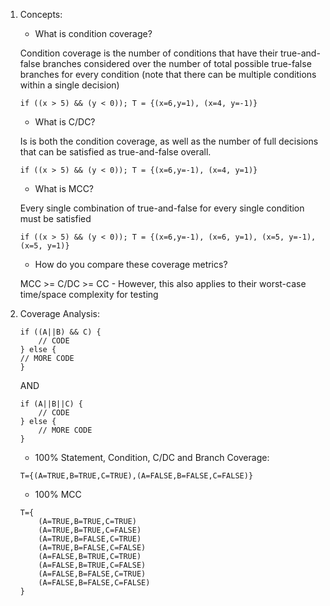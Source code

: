 1. Concepts:

   - What is condition coverage?

   Condition coverage is the number of conditions that have their true-and-false branches considered over the number of total possible true-false branches for every condition (note that there can be multiple conditions within a single decision)

   `if ((x > 5) && (y < 0)); T = {(x=6,y=1), (x=4, y=-1)}`

   - What is C/DC?

   Is is both the condition coverage, as well as the number of full decisions that can be satisfied as true-and-false overall.

   `if ((x > 5) && (y < 0)); T = {(x=6,y=-1), (x=4, y=1)}`

   - What is MCC?

   Every single combination of true-and-false for every single condition must be satisfied

   `if ((x > 5) && (y < 0)); T = {(x=6,y=-1), (x=6, y=1), (x=5, y=-1), (x=5, y=1)}`

   - How do you compare these coverage metrics?

   MCC >= C/DC >= CC - However, this also applies to their worst-case time/space complexity for testing

2. Coverage Analysis:

   ```
   if ((A||B) && C) {
       // CODE
   } else {
   // MORE CODE
   }
   ```

   AND

   ```
   if (A||B||C) {
       // CODE
   } else {
       // MORE CODE
   }
   ```

   - 100% Statement, Condition, C/DC and Branch Coverage:

   ```
   T={(A=TRUE,B=TRUE,C=TRUE),(A=FALSE,B=FALSE,C=FALSE)}
   ```

   - 100% MCC

   ```
   T={
       (A=TRUE,B=TRUE,C=TRUE)
       (A=TRUE,B=TRUE,C=FALSE)
       (A=TRUE,B=FALSE,C=TRUE)
       (A=TRUE,B=FALSE,C=FALSE)
       (A=FALSE,B=TRUE,C=TRUE)
       (A=FALSE,B=TRUE,C=FALSE)
       (A=FALSE,B=FALSE,C=TRUE)
       (A=FALSE,B=FALSE,C=FALSE)
   }
   ```
